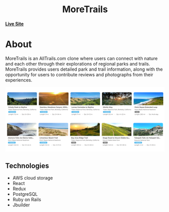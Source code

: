 #  <div align="center"> MoreTrails 
#### [Live Site](https://more-trails.herokuapp.com/#/login)
# About 
MoreTrails is an AllTrails.com clone where users can connect with nature and each other through their explorations of regional parks and trails.
MoreTrails provides users detailed park and trail information, along with the opportunity for users to contribute reviews and photographs from their experiences.
 
![image info](app/assets/images/curated.png)
 
## Technologies
* AWS cloud storage 
* React
* Redux
* PostgreSQL
* Ruby on Rails
* Jbuilder
 
